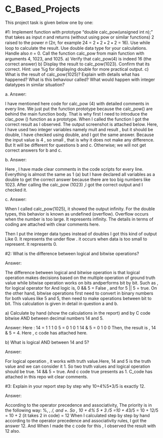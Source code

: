 # C_Based_Projects
This project task is given below one by one:


#1: Implement function with prototype “double calc_pow(unsigned int n);”
that takes as input 𝑛 and returns (without using pow or similar functions) 2 raised to the power 𝑛
(2𝑛, for example 24 = 2 ∗ 2 ∗ 2 ∗ 2 = 16). Use while loop to calculate the result. Use double data type
for your calculations. Handle also 𝑛 = 0. Call the function calc_pow from main function with arguments 4, 1023, and 1025.
a) Verify that calc_pow(4) is indeed 16 (the correct answer)
b) Display the result to calc_pow(1023). Confirm that its correct. Hint: use %g for displaying
double for more practical output.
c) What is the result of calc_pow(1025)? Explain with details what has happened? What is this
behaviour called? What would happen with integer datatypes in similar situation?

a. Answer:

I have mentioned here code for calc_pow (4) with detailed comments in every line. We just put
the function prototype because the calc_pow() are behind the main function body. That is why
first I need to introduce the clac_pow () function as a prototype. When I called the function I got
the correct result as I observed. The output screenshot is attached below. Here, I have used two
integer variables namely mult and result , but it should be double, I have checked using double, and I
got the same answer. Because the input value is 4 , so small , that is why it does not make any
difference. But It will be different for questions b and c. Otherwise; we will not get correct answers for b
and c.



b. Answer:

Here , I have made clear comments in the code scripts for every line. Everything is almost the
same as 1 (a) but I have declared all variables as a double to get the correct answer because
there are too big numbers like 1023. After calling the calc_pow (1023) ,I got the correct output
and I checked it. 


c. Answer:

When I called calc_pow(1025), it showed the output infinity. For the double types, this behavior
is known as undefined (overflow). Overflow occurs when the number is too large. It represents
infinity. The details in terms of coding are attached with clear comments here.

Then I put the integer data types instead of doubles I got this kind of output Like 0. It represents
the under flow . it occurs when data is too small to represent. It represents 0.


#2: What is the difference between logical and bitwise operations?

Answer:

The difference between logical and bitwise operation is that logical operation makes decisions
based on the multiple operation of ground truth value while bitwise operation works on bits andperforms bit by bit. Such as , for logical operator for And logic is, 0 && 5 = False , and for 5 || 5 =
true. On the other hand, bitwise operations first need to convert in binary numbers for both
values like 5 and 5, then need to make operations between bit to bit. This calculation is given in
detail in question a and b.

a) Calculate by hand (show the calculations in the report) and by C code bitwise AND between
decimal numbers 14 and 5.

Answer:
Here : 14 = 1 1 1 0
5 = 0 1 0 1
14 & 5 = 0 1 0 0
Then, the result is , 14 & 5 = 4.
Here , c code has attached here.

b) What is logical AND between 14 and 5?

Answer:
 
For logical operation , it works with truth value.Here, 14 and 5 is the truth value and we can consider it 1. So two truth values and logical
operation should be true.
14 && 5 = true. And c code true presents as 1.
C_code has attached in this repo wit clear comments.

#3: Explain in your report step by step why 10+4%5*3/5 is exactly 12.

Answer:

According to the operator precedence and associativity,
The priority is in the following way: %, *, /, and +.
So , 10 + 4% 5 * 3 /5
=10 + 4*3/5
= 10 + 12/5
= 10 + 2 (it takes 2 in code)
= 12 
When I calculated step by step by hand according to the operator precedence and associativity
rules, I got the answer 12. And When I made the c code for this , I observed the result with 12 also.
